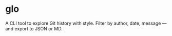 # glo
A CLI tool to explore Git history with style. Filter by author, date, message — and export to JSON or MD.

